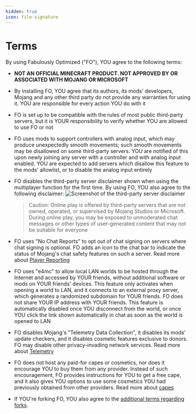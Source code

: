 ```yaml
---
hidden: true
icon: file-signature
---
```


# Terms

By using Fabulously Optimized ("FO"), YOU agree to the following terms:

* **NOT AN OFFICIAL MINECRAFT PRODUCT. NOT APPROVED BY OR ASSOCIATED WITH MOJANG OR MICROSOFT**
* By installing FO, YOU agree that its authors, its mods' developers, Mojang and any other third party do not provide any warranties for using it. YOU are responsible for every action YOU do with it
* FO is set up to be compatible with the rules of most public third-party servers, but it is YOUR responsibility to verify whether YOU are allowed to use FO or not
* FO uses mods to support controllers with analog input, which may produce unexpectedly smooth movements; such smooth movements may be disallowed on some third-party servers. YOU are notified of this upon newly joining any server with a controller and with analog input enabled. YOU are expected to add servers which disallow this feature to the mods' allowlist, or to disable the analog input entirely
*   FO disables the third-party server disclaimer shown when using the multiplayer function for the first time. By using FO, YOU also agree to the following disclaimer:
    ![Screenshot of the third-party server disclaimer](https://minecraft.wiki/images/Multiplayer_disclaimer.png)

    > Caution: Online play is offered by third-party servers that are not owned, operated, or supervised by Mojang Studios or Microsoft. During online play, you may be exposed to unmoderated chat messages or other types of user-generated content that may not be suitable for everyone
* FO uses "No Chat Reports" to opt out of chat signing on servers where chat signing is optional. FO adds an icon to the chat bar to indicate the status of Mojang's chat safety features on such a server. Read more about [Player Reporting](../info/mods/player-reporting.md)
* FO uses "e4mc" to allow local LAN worlds to be hosted through the Internet and accessed by YOUR friends, without additional software or mods on YOUR friends' devices. This feature only activates when opening a world to LAN, and it connects to an external proxy server, which generates a randomized subdomain for YOUR friends. FO does not share YOUR IP address with YOUR friends. This feature is automatically disabled once YOU disconnect from the world, or once YOU click the link shown automatically in chat as soon as the world is opened to LAN
* FO disables Mojang's "Telemetry Data Collection", it disables its mods' update checkers, and it disables cosmetic features exclusive to donors. FO may disable other privacy-invading network services. Read more about [Telemetry](../info/telemetry.md)
* FO does not host any paid-for capes or cosmetics, nor does it encourage YOU to buy them from any provider. Instead of such encouragement, FO provides instructions for YOU to get a free cape, and it also gives YOU options to use some cosmetics YOU had previously obtained from other providers. Read more about [capes](../info/mods/capes.md)
* If YOU're forking FO, YOU also agree to the [additional terms regarding forks](contribute/fork.md).
